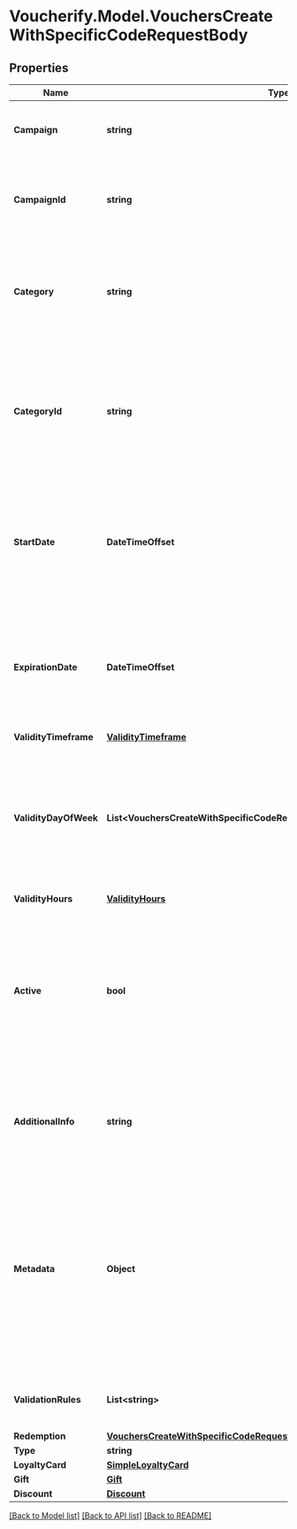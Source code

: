 # Voucherify.Model.VouchersCreateWithSpecificCodeRequestBody

## Properties

Name | Type | Description | Notes
------------ | ------------- | ------------- | -------------
**Campaign** | **string** | Identifies the voucher&#39;s parent campaign using a unique campaign name. | [optional] 
**CampaignId** | **string** | Identifies the voucher&#39;s parent campaign using a unique campaign ID assigned by the Voucherify API. | [optional] 
**Category** | **string** | The name of the category that this voucher belongs to. Useful when listing vouchers with the [List Vouchers](ref:list-vouchers) endpoint. | [optional] 
**CategoryId** | **string** | Unique identifier assigned by Voucherify to the name of the category that this voucher belongs to. Useful when listing vouchers with the [List Vouchers](ref:list-vouchers) endpoint. | [optional] 
**StartDate** | **DateTimeOffset** | Start date defines when the code starts to be active. Activation timestamp is presented in the ISO 8601 format. Voucher is *inactive before* this date. | [optional] 
**ExpirationDate** | **DateTimeOffset** | Expiration date defines when the code expires. Expiration timestamp is presented in the ISO 8601 format.  Voucher is *inactive after* this date. | [optional] 
**ValidityTimeframe** | [**ValidityTimeframe**](ValidityTimeframe.md) |  | [optional] 
**ValidityDayOfWeek** | **List&lt;VouchersCreateWithSpecificCodeRequestBody.ValidityDayOfWeekEnum&gt;** | Integer array corresponding to the particular days of the week in which the voucher is valid.  - &#x60;0&#x60; Sunday - &#x60;1&#x60; Monday - &#x60;2&#x60; Tuesday - &#x60;3&#x60; Wednesday - &#x60;4&#x60; Thursday - &#x60;5&#x60; Friday - &#x60;6&#x60; Saturday | [optional] 
**ValidityHours** | [**ValidityHours**](ValidityHours.md) |  | [optional] 
**Active** | **bool** | A flag to toggle the voucher on or off. You can disable a voucher even though it&#39;s within the active period defined by the &#x60;start_date&#x60; and &#x60;expiration_date&#x60;.    - &#x60;true&#x60; indicates an *active* voucher - &#x60;false&#x60; indicates an *inactive* voucher | [optional] 
**AdditionalInfo** | **string** | An optional field to keep any extra textual information about the code such as a code description and details. | [optional] 
**Metadata** | **Object** | The metadata object stores all custom attributes assigned to the code. A set of key/value pairs that you can attach to a voucher object. It can be useful for storing additional information about the voucher in a structured format. | [optional] 
**ValidationRules** | **List&lt;string&gt;** | Array containing the ID of the validation rule associated with the voucher. | [optional] 
**Redemption** | [**VouchersCreateWithSpecificCodeRequestBodyRedemption**](VouchersCreateWithSpecificCodeRequestBodyRedemption.md) |  | [optional] 
**Type** | **string** |  | [optional] 
**LoyaltyCard** | [**SimpleLoyaltyCard**](SimpleLoyaltyCard.md) |  | [optional] 
**Gift** | [**Gift**](Gift.md) |  | [optional] 
**Discount** | [**Discount**](Discount.md) |  | [optional] 

[[Back to Model list]](../../README.md#documentation-for-models) [[Back to API list]](../../README.md#documentation-for-api-endpoints) [[Back to README]](../../README.md)

